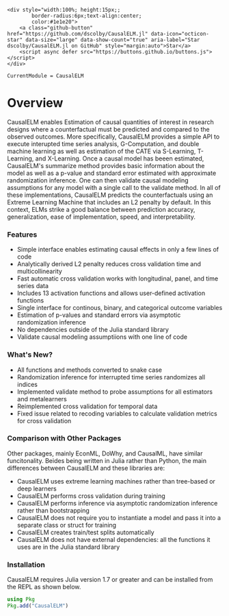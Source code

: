```@raw html
<div style="width:100%; height:15px;;
        border-radius:6px;text-align:center;
        color:#1e1e20">
    <a class="github-button" href="https://github.com/dscolby/CausalELM.jl" data-icon="octicon-star" data-size="large" data-show-count="true" aria-label="Star dscolby/CausalELM.jl on GitHub" style="margin:auto">Star</a>
    <script async defer src="https://buttons.github.io/buttons.js"></script>
</div>
```

```@meta
CurrentModule = CausalELM
```

# Overview

CausalELM enables Estimation of causal quantities of interest in research designs where a 
counterfactual must be predicted and compared to the observed outcomes. More specifically, 
CausalELM provides a simple API to execute interupted time series analysis, G-Computation, 
and double machine learning as well as estimation of the CATE via S-Learning, T-Learning, 
and X-Learning. Once a causal model has beeen estimated, CausalELM's summarize method 
provides basic information about the model as well as a p-value and standard error estimated 
with approximate randomization inference. One can then validate causal modeling assumptions 
for any model with a single call to the validate method. In all of these implementations, 
CausalELM predicts the counterfactuals using an Extreme Learning Machine that includes an L2 
penalty by default. In this context, ELMs strike a good balance between prediction accuracy, 
generalization, ease of implementation, speed, and interpretability. 

### Features
*   Simple interface enables estimating causal effects in only a few lines of code
*   Analytically derived L2 penalty reduces cross validation time and multicollinearity
*   Fast automatic cross validation works with longitudinal, panel, and time series data
*   Includes 13 activation functions and allows user-defined activation functions
*   Single interface for continous, binary, and categorical outcome variables
*   Estimation of p-values and standard errors via asymptotic randomization inference
*   No dependencies outside of the Julia standard library
*   Validate causal modeling assumptiions with one line of code

### What's New?
*   All functions and methods converted to snake case
*   Randomization inference for interrupted time series randomizes all indices
*   Implemented validate method to probe assumptions for all estimators and metalearners
*   Reimplemented cross validation for temporal data
*   Fixed issue related to recoding variables to calculate validation metrics for cross validation

### Comparison with Other Packages
Other packages, mainly EconML, DoWhy, and CausalML, have similar funcitonality. Beides being 
written in Julia rather than Python, the main differences between CausalELM and these 
libraries are:

*   CausalELM uses extreme learning machines rather than tree-based or deep learners
*   CausalELM performs cross validation during training
*   CausalELM performs inference via asymptotic randomization inference rather than 
    bootstrapping
*   CausalELM does not require you to instantiate a model and pass it into a separate class 
    or struct for training
*   CausalELM creates train/test splits automatically
*   CausalELM does not have external dependencies: all the functions it uses are in the 
    Julia standard library

### Installation
CausalELM requires Julia version 1.7 or greater and can be installed from the REPL as shown 
below. 
```julia
using Pkg 
Pkg.add("CausalELM")
```
